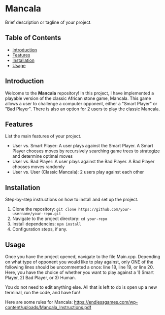 # Mancala

Brief description or tagline of your project.

## Table of Contents

- [Introduction](#introduction)
- [Features](#features)
- [Installation](#installation)
- [Usage](#usage)


## Introduction

Welcome to the **Mancala** repository! In this project, I have implemented a playable version of the classic African stone game, Mancala. This game allows a user to challenge a computer opponent, either a "Smart Player" or "Bad Player". There is also an option for 2 users to play the classic Mancala.

## Features

List the main features of your project.

- User vs. Smart Player: A user plays against the Smart Player. A Smart Player chooses moves by recursively searching game trees to strategize and determine optimal moves
- User vs. Bad Player: A user plays against the Bad Player. A Bad Player chooses moves randomly
- User vs. User (Classic Mancala): 2 users play against each other

## Installation

Step-by-step instructions on how to install and set up the project.

1. Clone the repository: `git clone https://github.com/your-username/your-repo.git`
2. Navigate to the project directory: `cd your-repo`
3. Install dependencies: `npm install`
4. Configuration steps, if any.

## Usage

Once you have the project opened, navigate to the file Main.cpp. Depending on what type of opponent you would like to play against, only ONE of the following lines should be uncommented a once: line 18, line 19, or line 20. Here, you have the choice of whether you want to play against a 1) Smart Player, 2) Bad Player, or 3) Human.

You do not need to edit anything else. All that is left to do is open up a new terminal, run the code, and have fun!

Here are some rules for Mancala: https://endlessgames.com/wp-content/uploads/Mancala_Instructions.pdf
